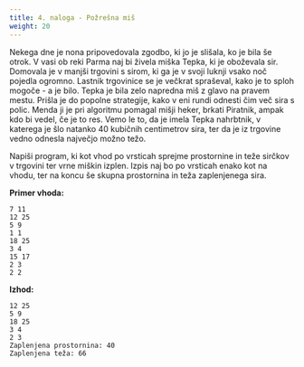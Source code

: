 ```yaml
---
title: 4. naloga - Požrešna miš
weight: 20
---
```


Nekega dne je nona pripovedovala zgodbo, ki jo je slišala, ko je bila še otrok. V vasi ob reki Parma naj bi živela miška Tepka, ki je oboževala sir. Domovala je v manjši trgovini s sirom, ki ga je v svoji luknji vsako noč pojedla ogromno. Lastnik trgovinice se je večkrat spraševal, kako je to sploh mogoče - a je bilo. Tepka je bila zelo napredna miš z glavo na pravem mestu. Prišla je do popolne strategije, kako v eni rundi odnesti čim več sira s polic. Menda ji je pri algoritmu pomagal mišji heker, brkati Piratnik, ampak kdo bi vedel, če je to res.
Vemo le to, da je imela Tepka nahrbtnik, v katerega je šlo natanko 40 kubičnih centimetrov sira, ter da je iz trgovine vedno odnesla največjo možno težo.

Napiši program, ki kot vhod po vrsticah sprejme prostornine in teže sirčkov v trgovini ter vrne miškin izplen. Izpis naj bo po vrsticah enako kot na vhodu, ter na koncu še skupna prostornina in teža zaplenjenega sira.

**Primer vhoda:**
```
7 11
12 25
5 9
1 1
18 25
3 4
15 17
2 3
2 2
```

**Izhod:**
```
12 25
5 9
18 25
3 4
2 3
Zaplenjena prostornina: 40
Zaplenjena teža: 66
```



